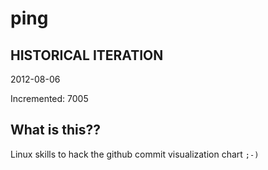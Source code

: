 # ping

## HISTORICAL ITERATION
2012-08-06

Incremented: 7005

## What is this?? 
Linux skills to hack the github commit visualization chart `;-)`
